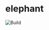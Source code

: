 # elephant

![Build][build-link]

[build-link]:         https://github.com/looak/elephant/actions/workflows/cmake.yml/badge.svg